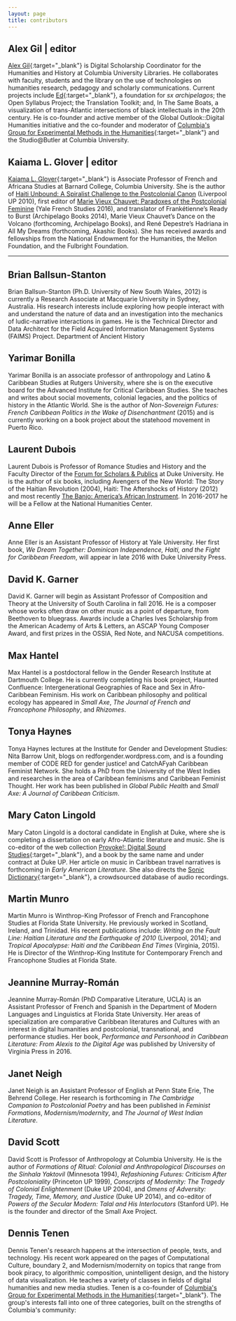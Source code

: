 ```yaml
---
layout: page
title: contributors
---
```


## Alex Gil | editor
[Alex Gil](http://www.elotroalex.com/){:target="_blank"} is Digital Scholarship Coordinator for the Humanities and History at Columbia University Libraries. He collaborates with faculty, students and the library on the use of technologies on humanities research, pedagogy and scholarly communications. Current projects include [Ed](http://elotroalex.github.io/ed/){:target="_blank"}, a foundation for *sx archipelagos*; the Open Syllabus Project; the Translation Toolkit; and, In The Same Boats, a visualization of trans-Atlantic intersections of black intellectuals in the 20th century. He is co-founder and active member of the Global Outlook::Digital Humanities initiative and the co-founder and moderator of [Columbia's Group for Experimental Methods in the Humanities](http://xpmethod.plaintext.in/){:target="_blank"} and the Studio@Butler at Columbia University.

## Kaiama L. Glover | editor
[Kaiama L. Glover](https://barnard.edu/profiles/kaiama-l-glover){:target="_blank"} is Associate Professor of French and Africana Studies at Barnard College, Columbia University. She is the author of [Haiti Unbound: A Spiralist Challenge to the Postcolonial Canon](http://liverpooluniversitypress.co.uk/products/61903) (Liverpool UP 2010), first editor of [Marie Vieux Chauvet: Paradoxes of the Postcolonial Feminine](http://yalebooks.com/book/9780300214192/yale-french-studies-number-128) (Yale French Studies 2016), and translator of Frankétienne’s Ready to Burst (Archipelago Books 2014), Marie Vieux Chauvet’s Dance on the Volcano (forthcoming, Archipelago Books), and René Depestre’s Hadriana in All My Dreams (forthcoming, Akashic Books). She has received awards and fellowships from the National Endowment for the Humanities, the Mellon Foundation, and the Fulbright Foundation.

---

## Brian Ballsun-Stanton
Brian Ballsun-Stanton (Ph.D. University of New South Wales, 2012) is currently a Research Associate at Macquarie University in Sydney, Australia. His research interests include exploring how people interact with and understand the nature of data and an investigation into the mechanics of ludic-narrative interactions in games. He is the Technical Director and Data Architect for the Field Acquired Information Management Systems (FAIMS) Project.
Department of Ancient History

## Yarimar Bonilla

Yarimar Bonilla is an associate professor of anthropology and Latino & Caribbean Studies at Rutgers University, where she is on the executive board for the Advanced Institute for Critical Caribbean Studies. She teaches and writes about social movements, colonial
legacies, and the politics of history in the Atlantic World. She is the author of *Non-Sovereign Futures: French Caribbean Politics in the Wake of Disenchantment* (2015) and is currently working on a book project about the statehood movement in Puerto Rico.

## Laurent Dubois

Laurent Dubois is Professor of Romance Studies and History and the Faculty Director of the [Forum for Scholars & Publics](https://fsp.trinity.duke.edu) at Duke University. He is the author of six books, including Avengers of the New World: The Story of the Haitian Revolution (2004), Haiti: The Aftershocks of History (2012) and most recently [The Banjo: America’s African Instrument](http://www.hup.harvard.edu/catalog.php?isbn=9780674047846). In 2016-2017 he will be a Fellow at the National Humanities Center.

## Anne Eller

Anne Eller is an Assistant Professor of History at Yale University.  Her first book, *We Dream Together: Dominican Independence, Haiti, and the Fight for Caribbean Freedom*, will appear in late 2016 with Duke University Press.

## David K. Garner

David K. Garner will begin as Assistant Professor of Composition and Theory at the University of South Carolina in fall 2016. He is a composer whose works often draw on other music as a point of departure, from Beethoven to bluegrass. Awards include a Charles Ives Scholarship from the American Academy of Arts & Letters, an ASCAP Young Composer Award, and first prizes in the OSSIA, Red Note, and NACUSA competitions.


## Max Hantel

Max Hantel is a postdoctoral fellow in the Gender Research Institute at Dartmouth College. He is currently completing his book project, Haunted Confluence: Intergenerational Geographies of Race and Sex in Afro-Caribbean Feminism. His work on Caribbean philosophy and political ecology has appeared in *Small Axe*, *The Journal of French and Francophone Philosophy*, and *Rhizomes*.

## Tonya Haynes

Tonya Haynes lectures at the Institute for Gender and Development Studies: Nita Barrow Unit, blogs on redforgender.wordpress.com, and is a founding member of CODE RED for gender justice! and CatchAFyah Caribbean Feminist Network. She holds a PhD from the University of the West Indies and researches in the area of Caribbean feminisms and Caribbean Feminist Thought. Her work has been published in *Global Public Health* and *Small Axe: A Journal of Caribbean Criticism*.

## Mary Caton Lingold

Mary Caton Lingold is a doctoral candidate in English at Duke, where she is completing a dissertation on early Afro-Atlantic literature and music. She is co-editor of the web collection [Provoke!: Digital Sound Studies](http://soundboxproject.com){:target="_blank"}, and a book by the same name and under contract at Duke UP. Her article on music in Caribbean travel narratives is forthcoming in *Early American Literature*. She also directs the [Sonic Dictionary](http://sonicdictionary.fhi.duke.edu){:target="_blank"}, a crowdsourced database of audio recordings.

## Martin Munro

Martin Munro is Winthrop-King Professor of French and Francophone Studies at Florida State University. He previously worked in Scotland, Ireland, and Trinidad. His recent publications include: *Writing on the Fault Line: Haitian Literature and the Earthquake of 2010* (Liverpool, 2014); and *Tropical Apocalypse: Haiti and the Caribbean End Times* (Virginia, 2015). He is Director of the Winthrop-King Institute for Contemporary French and Francophone Studies at Florida State.

## Jeannine Murray-Román

Jeannine Murray-Román (PhD Comparative Literature, UCLA) is an Assistant Professor of French and Spanish in the Department of Modern Languages and Linguistics at Florida State University. Her areas of specialization are comparative Caribbean literatures and Cultures with an interest in digital humanities and postcolonial, transnational, and performance studies. Her book, *Performance and Personhood in Caribbean Literature: From Alexis to the Digital Age* was published by University of Virginia Press in 2016.

## Janet Neigh

Janet Neigh is an Assistant Professor of English at Penn State Erie, The Behrend College. Her research is forthcoming in *The Cambridge Companion to Postcolonial Poetry* and has been published in *Feminist Formations*, *Modernism/modernity*, and *The Journal of West Indian Literature*.

## David Scott

David Scott is Professor of Anthropology at Columbia University. He is the author of *Formations of Ritual: Colonial and Anthropological Discourses on the Sinhala Yaktovil* (Minnesota 1994), *Refashioning Futures: Criticism After Postcoloniality* (Princeton UP 1999), *Conscripts of Modernity: The Tragedy of Colonial Enlightenment* (Duke UP 2004), and *Omens of Adversity: Tragedy, Time, Memory, and Justice* (Duke UP 2014), and co-editor of *Powers of the Secular Modern: Talal and His Interlocutors* (Stanford UP). He is the founder and director of the Small Axe Project.

## Dennis Tenen

Dennis Tenen's research happens at the intersection of people, texts, and technology. His recent work appeared on the pages of Computational Culture, boundary 2, and Modernism/modernity on topics that range from book piracy, to algorithmic composition, unintelligent design, and the history of data visualization. He teaches a variety of classes in fields of digital humanities and new media studies. Tenen is a co-founder of [Columbia's Group for Experimental Methods in the Humanities](http://xpmethod.plaintext.in/){:target="_blank"}. The group's interests fall into one of three categories, built on the strengths of Columbia's community:
